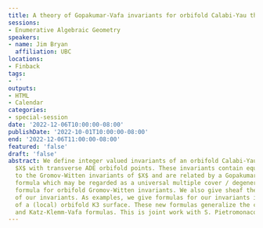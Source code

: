 ```yaml
---
title: A theory of Gopakumar-Vafa invariants for orbifold Calabi-Yau threefolds
sessions:
- Enumerative Algebraic Geometry
speakers:
- name: Jim Bryan
  affiliation: UBC
locations:
- Finback
tags:
- ''
outputs:
- HTML
- Calendar
categories:
- special-session
date: '2022-12-06T10:00:00-08:00'
publishDate: '2022-10-01T10:00:00-08:00'
end: '2022-12-06T11:00:00-08:00'
featured: 'false'
draft: 'false'
abstract: We define integer valued invariants of an orbifold Calabi-Yau threefold
  $X$ with transverse ADE orbifold points. These invariants contain equivalent information
  to the Gromov-Witten invariants of $X$ and are related by a Gopakumar-Vafa like
  formula which may be regarded as a universal multiple cover / degenerate contribution
  formula for orbifold Gromov-Witten invariants. We also give sheaf theoretic definitions
  of our invariants. As examples, we give formulas for our invariants in the case
  of a (local) orbifold K3 surface. These new formulas generalize the classical Yau-Zaslow
  and Katz-Klemm-Vafa formulas. This is joint work with S. Pietromonaco.
---
```

